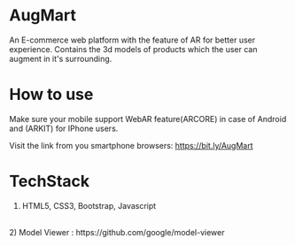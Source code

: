 # AugMart

An E-commerce web platform with the feature of AR for better user experience.
Contains the 3d models of products which the user can augment in it's surrounding.

# How to use

Make sure your mobile support WebAR feature(ARCORE) in case of Android and (ARKIT) for IPhone users.

Visit the link from you smartphone browsers: https://bit.ly/AugMart


# TechStack

1) HTML5, CSS3, Bootstrap, Javascript
<br>
2) Model Viewer : https://github.com/google/model-viewer
